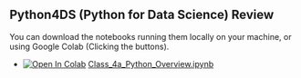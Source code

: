 ## Python4DS (Python for Data Science) Review
You can download the notebooks running them locally on your machine, or using Google Colab (Clicking the buttons).

- [![Open In Colab](https://colab.research.google.com/assets/colab-badge.svg)](https://colab.research.google.com/github/Mjrovai/UNIFEI-IESTI01-TinyML-2022.1/blob/main/00_Curso_Folder/1_Fundamentals/Class_04a/notebooks/Class_4a_Python_Overview.ipynb) [Class_4a_Python_Overview.ipynb](/00_Curso_Folder/1_Fundamentals/Class_04a/notebooks/Class_4a_Python_Overview.ipynb)


